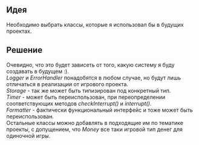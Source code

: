 ## Идея
Необходимо выбрать классы, которые я использовал бы в будущих проектах.

## Решение
Очевидно, что это будет зависеть от того, какую систему я буду создавать в будущем :).  
*Logger* и *ErrorHandler* понадобятся в любом случае, но будут лишь отличаться в реализации от игрового проекта.  
*Storage* - так же может быть типизирован под конкретный тип.  
*Timer* - может быть переиспользован, при переопределении соответствующих методов *checkInterrupt()* и *interrupt()*.  
*Formatter* - фактически функциональный интерфейс и тоже может быть переиспользован.  
Остальные классы можно добавлять в подходящие им по тематике проекты, с допущением, что *Money* все таки игровой тип денег для одиночной игры.
